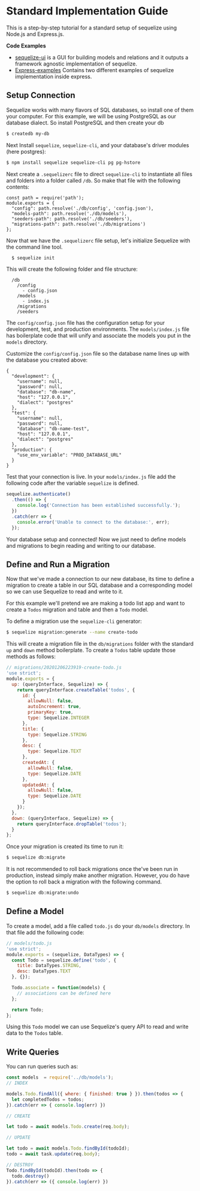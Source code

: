# Standard Implementation Guide

This is a step-by-step tutorial for a standard setup of sequelize using Node.js and Express.js.

**Code Examples**

* [sequelize-ui](https://sequelizeui.app/) is a GUI for building models and relations and it outputs a framework agnostic implementation of sequelize.
* [Express-examples](https://github.com/sequelize/express-example) Contains two different examples of sequelize implementation inside express.

## Setup Connection

Sequelize works with many flavors of SQL databases, so install one of them your computer. For this example, we will be using PostgreSQL as our database dialect. So install PostgreSQL and then create your db

```bash
$ createdb my-db
```

Next Install `sequelize`, `sequelize-cli`, and your database's driver modules (here postgres):

```bash
$ npm install sequelize sequelize-cli pg pg-hstore
```

Next create a `.sequelizerc` file to direct `sequelize-cli` to instantiate all files and folders into a folder called `/db`. So make that file with the following contents:

```
const path = require('path');
module.exports = {
  "config": path.resolve('./db/config', 'config.json'),
  "models-path": path.resolve('./db/models'),
  "seeders-path": path.resolve('./db/seeders'),
  "migrations-path": path.resolve('./db/migrations')
};
```

Now that we have the `.sequelizerc` file setup, let's initialize Sequelize with the command line tool.

```bash
  $ sequelize init
```

This will create the following folder and file structure:

```
  /db
    /config
      - config.json
    /models
      - index.js
    /migrations
    /seeders
```

The `config/config.json` file has the configuration setup for your development, test, and production environments. The `models/index.js` file has boilerplate code that will unify and associate the models you put in the `models` directory.

Customize the `config/config.json` file so the database name lines up with the database you created above:

```
{
  "development": {
    "username": null,
    "password": null,
    "database": "db-name",
    "host": "127.0.0.1",
    "dialect": "postgres"
  },
  "test": {
    "username": null,
    "password": null,
    "database": "db-name-test",
    "host": "127.0.0.1",
    "dialect": "postgres"
  },
  "production": {
    "use_env_variable": "PROD_DATABASE_URL"
  }
}
```

Test that your connection is live. In your `models/index.js` file add the following code after the variable `sequelize` is defined.

```js
sequelize.authenticate()
  .then(() => {
    console.log('Connection has been established successfully.');
  })
  .catch(err => {
    console.error('Unable to connect to the database:', err);
  });
```

Your database setup and connected! Now we just need to define models and migrations to begin reading and writing to our database.

## Define and Run a Migration

Now that we've made a connection to our new database, its time to define a migration to create a table in our SQL database and a corresponding model so we can use Sequelize to read and write to it.

For this example we'll pretend we are making a todo list app and want to create a `Todos` migration and table and then a `Todo` model.

To define a migration use the `sequelize-cli` generator:

```bash
$ sequelize migration:generate --name create-todo
```

This will create a migration file in the `db/migrations` folder with the standard `up` and `down` method boilerplate. To create a `Todos` table update those methods as follows:

```js
// migrations/20201206223919-create-todo.js
'use strict';
module.exports = {
  up: (queryInterface, Sequelize) => {
    return queryInterface.createTable('todos', {
      id: {
        allowNull: false,
        autoIncrement: true,
        primaryKey: true,
        type: Sequelize.INTEGER
      },
      title: {
        type: Sequelize.STRING
      },
      desc: {
        type: Sequelize.TEXT
      },
      createdAt: {
        allowNull: false,
        type: Sequelize.DATE
      },
      updatedAt: {
        allowNull: false,
        type: Sequelize.DATE
      }
    });
  },
  down: (queryInterface, Sequelize) => {
    return queryInterface.dropTable('todos');
  }
};
```

Once your migration is created its time to run it:

```bash
$ sequelize db:migrate
```

It is not recommended to roll back migrations once the've been run in production, instead simply make another migration. However, you do have the option to roll back a migration with the following command.

```bash
$ sequelize db:migrate:undo
```

## Define a Model

To create a model, add a file called `todo.js` do your `db/models` directory. In that file add the following code:

```js
// models/todo.js
'use strict';
module.exports = (sequelize, DataTypes) => {
  const Todo = sequelize.define('todo', {
    title: DataTypes.STRING,
    desc: DataTypes.TEXT
  }, {});

  Todo.associate = function(models) {
    // associations can be defined here
  };

  return Todo;
};
```

Using this `Todo` model we can use Sequelize's query API to read and write data to the `Todos` table.

## Write Queries

You can run queries such as:

```js
const models  = require('../db/models');
// INDEX

models.Todo.findAll({ where: { finished: true } }).then(todos => {
  let completedTodos = todos;
}).catch(err => { console.log(err) })

```

```js
// CREATE

let todo = await models.Todo.create(req.body);

```

```js
// UPDATE

let todo = await models.Todo.findById(todoId);
todo = await task.update(req.body);

```

```js
// DESTROY
Todo.findById(todoId).then(todo => {
  todo.destroy()
}).catch(err => ({ console.log(err) })
```
